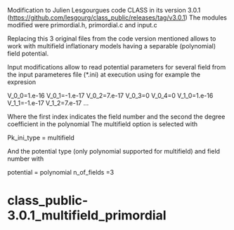 Modification to Julien Lesgourgues code CLASS in its version 3.0.1 
(https://github.com/lesgourg/class_public/releases/tag/v3.0.1)
The modules modified were primordial.h, primordial.c and input.c

Replacing this 3 original files from the code version mentioned allows to work with multifield 
inflationary models having a separable (polynomial) field potential.

Input modifications allow to read potential parameters for several field from 
the input parameteres file (*.ini) at execution using for example the expresion

V_0_0=1.e-16
V_0_1=-1.e-17
V_0_2=7.e-17
V_0_3=0
V_0_4=0
V_1_0=1.e-16
V_1_1=-1.e-17
V_1_2=7.e-17
...

Where the first index indicates the field number and the second the degree coefficient in the polynomial
The multifield option is selected with

Pk_ini_type = multifield

And the potential type (only polynomial supported for multifield) and field number with

potential = polynomial
n_of_fields =3



# class_public-3.0.1_multifield_primordial
